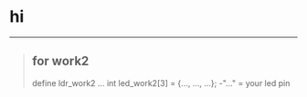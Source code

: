 # hi
----
> ## for work2
>
>define ldr_work2 ...
>int led_work2[3] = {..., ..., ...};
>-"..." = your led pin

